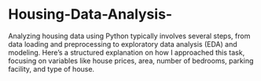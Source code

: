 # Housing-Data-Analysis-
Analyzing housing data using Python typically involves several steps, from data loading and preprocessing to exploratory data analysis (EDA) and modeling. Here’s a structured explanation on how I approached this task, focusing on variables like house prices, area, number of bedrooms, parking facility, and type of house.
